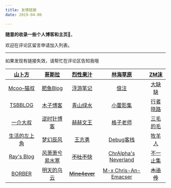 ```yaml
---
title: 友情链接
date: 2019-04-06

---
```

**随意的收录一些个人博客和主页**🤦‍。

欢迎在评论区留言申请加入列表。

***

如果发现有链接失效，请帮忙在评论区告知我哦

|     [山卜方](https://novcu.com/)     |       [哥斯拉](http://gojira.net/)       |    [烈性果汁](https://nhyilin.cn/)    |            [林海草原](https://lhcy.org/)            |        [ZM沫](http://zmmio.com/)         |
| :----------------------------------: | :--------------------------------------: | :-----------------------------------: | :-------------------------------------------------: | :--------------------------------------: |
|  [Mcoo–猫叔](https://www.mcoo.cc/)   |   [肥鱼Blog](https://www.feiyuyu.net/)   |    [浮游笔记](https://fffou.com/)     |             [俍注](http://oneinf.com/)              |   [大缺缺](https://www.daqueque.com/)    |
|   [TSBBLOG](https://tsb2blog.com/)   |      [木子博客](https://muuzi.cn/)       | [青山绿水](https://www.huhexian.com/) |         [小蕾影集](https://liuxiaolei.me/)          |       [行者晓路](http://stuit.cn/)       |
| [一介大叔](http://www.winature.com/) |   [逆时针博客](http://www.mydes.top/)    |      [赫赫文王](https://kqh.me/)      |         [格子老师](https://manman.qian.lu/)         |    [三毛的毛](https://www.seoyx.cn/)     |
| [生活的左上角](https://bwskyer.com/) |    [梦幻辰风](https://www.mhcf.net/)     |    [王志勇](http://www.auiou.com/)    |        [Debug客栈](https://www.debuginn.cn/)        |    [牧羊人](https://www.shephe.com/)     |
|  [Ray's Blog](https://raycoder.me/)  | [风萧萧兮易水寒](https://www.fiisi.com/) | ~~[不吐不快](https://mianao.info/)~~  |    [ChrAlpha's Neverland](https://blog.ichr.me/)    |      [不一止集](http://buyivi.xyz/)      |
|     [BORBER](https://borber.cn/)     |    [明天的乌云](https://tmr.js.org/)     |  ~~[Mine4ever](https://cxcat.cn/)~~   | [M-x Chris-An-Emacser](https://chriszheng.science/) | ~~[木法传](https://www.mofazhuan.com/)~~ |
